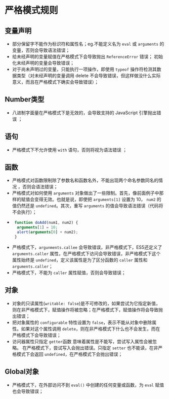 # 严格模式规则

## 变量声明  <a id="variable-declaration"></a>

* 部分保留字不能作为标识符和属性名；eg.不能定义名为 `eval` 或 `arguments` 的变量，否则会导致语法错误； 
* 给未经声明的变量赋值在严格模式下会导致抛出 `ReferenceError` 错误； 初始化未经声明的变量会导致错误；
* 对于尚未声明过的变量，只能执行一项操作，即使用 `typeof` 操作符检测其数据类型（对未经声明的变量调用 delete 不会导致错误，但这样做没什么实际意义，而且在严格模式下确实会导致错误）； 

## Number类型  <a id="number"></a>

* 八进制字面量在严格模式下是无效的，会导致支持的 JavaScript 引擎抛出错误 ； 

## 语句  <a id="statements"></a>

* 严格模式下不允许使用 `with` 语句，否则将视为语法错误 ； 

## 函数  <a id="function"></a>

* 严格模式对函数限制除了参数名和函数名外，不能出现两个命名参数同名的情况 ，否则会语法错误； 
* 严格模式对如何使用 `arguments` 对象做出了一些限制。首先，像前面例子中那样的赋值会变得无效。也就是说，即使把 `arguments[1]` 设置为 10， `num2` 的值仍然还是 `undefined`。其次，重写 `arguments` 的值会导致语法错误（代码将不会执行）；
* ```javascript
   function doAdd(num1, num2) {
    arguments[1] = 10;
    alert(arguments[0] + num2);
   }
  ```
* 严格模式下，`argunments.callee` 会导致错误，非严格模式下，ES5还定义了 `arguments.caller` 属性，在严格模式下访问会导致错误，非严格模式下这个属性始终是 `undefined`，定义该属性是为了区分函数的 `caller` 属性和 `arguments.caller`；
* 严格模式下，不能为 `caller` 属性赋值，否则会导致错误； 


## 对象  <a id="object"></a>
* 对象的只读属性(`writable: false`)是不可修改的，如果尝试为它指定新值，则在非严格模式下，赋值操作将被忽略；在严格模式下，赋值操作将会导致抛出错误；
* 把对象属性的 `configurable` 特性设置为 `false`，表示不能从对象中删除属性。如果对这个属性调用 `delete`，则在非严格模式下什么也不会发生，而在严格模式下会导致错误；
* 访问器属性只指定 `getter`函数 意味着属性是不能写，尝试写入属性会被忽略。 在严格模式下，尝试写入会抛出错误。只指定 `setter` 也不能读，在非严格模式下会返回 `undefined`，在严格模式下会抛出错误；

## Global对象 <a id="global"></a>
* 严格模式下，在外部访问不到 `eval()` 中创建的任何变量或函数，为 `eval` 赋值也会导致错误；
